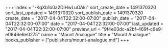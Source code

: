 +++
index = "-KgXb1o0a2DIHwLuOAki"
sort_create_date = 1491370320
sort_last_updated = 1491370320
sort_publish_date = 1491370320
create_date = "2017-04-04T22:32:00-07:00"
publish_date = "2017-04-04T22:32:00-07:00"
date = "2017-04-04T22:32:00-07:00"
last_updated = "2017-04-04T22:32:00-07:00"
preview_url = "9f4e03dc-a2bf-469f-c6e9-e0846e6e0275"
name = "Mount Analogue"
title = "Mount Analogue"
books_publisher = ["publishers/mount-analogue.md"]
+++
